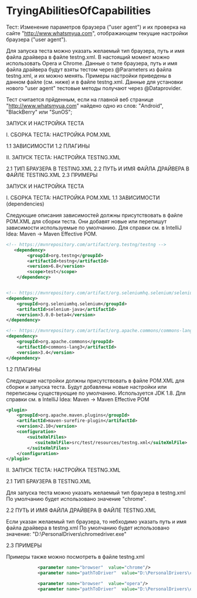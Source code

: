 # TryingAbilitiesOfCapabilities



Тест: Изменение параметров браузера ("user agent") и их проверка на сайте "http://www.whatsmyua.com",
отображающем текущие  настройки браузера ("user agent"). 

Для запуска теста можно указать желаемый тип браузера, путь и имя файла драйвера 
в файле testng.xml.  В настоящий момент можно использовать Opera и Chrome. Данные о 
типе браузера, путь и имя файла драйвера будут взяты тестом через @Parameters из файла 
testng.xml, и их можно менять. Примеры настройки приведены в данном файле (см. ниже) 
и в файле testng.xml. Данные для установки нового "user agent" тестовые методы получают
через @Dataprovider.

Тест считается прйденным, если на главной веб странице "http://www.whatsmyua.com" найдено 
одно из слов: "Android", "BlackBerry" или "SunOS"; 

ЗАПУСК И НАСТРОЙКА ТЕСТА

I. СБОРКА ТЕСТА: НАСТРОЙКА POM.XML

1.1 ЗАВИСИМОСТИ
1.2 ПЛАГИНЫ

II. ЗАПУСК ТЕСТА: НАСТРОЙКА TESTNG.XML

2.1 ТИП БРАУЗЕРА В TESTING.XML
2.2 ПУТЬ И ИМЯ ФАЙЛА ДРАЙВЕРА В ФАЙЛЕ TESTING.XML
2.3 ПРИМЕРЫ

ЗАПУСК И НАСТРОЙКА ТЕСТА

I. СБОРКА ТЕСТА: НАСТРОЙКА POM.XML
1.1 ЗАВИСИМОСТИ (dependencies)

Следующие описания зависимостей должны присутствовать в файле POM.XML для сборки теста. Они добавят новые или 
перепишут зависимости используемые по умолчанию. Для справки см. в IntelliJ Idea: Maven -> Maven Effective POM.

```xml
<!-- https://mvnrepository.com/artifact/org.testng/testng -->
   <dependency>
        <groupId>org.testng</groupId>
        <artifactId>testng</artifactId>
        <version>6.8</version>
        <scope>test</scope>
    </dependency>


<!-- https://mvnrepository.com/artifact/org.seleniumhq.selenium/selenium-java -->
<dependency>
    <groupId>org.seleniumhq.selenium</groupId>
    <artifactId>selenium-java</artifactId>
    <version>3.0.0-beta4</version>
</dependency>

<!-- https://mvnrepository.com/artifact/org.apache.commons/commons-lang3 -->
<dependency>
    <groupId>org.apache.commons</groupId>
    <artifactId>commons-lang3</artifactId>
    <version>3.4</version>
</dependency>
```

1.2 ПЛАГИНЫ

Следующие настройки должны присутствовать в файле POM.XML для сборки и запуска теста. Будут добавлены
новые настройки или переписаны существующие по умолчанию. Используется JDK 1.8. 
Для справки см. в IntelliJ Idea: Maven -> Maven Effective POM

```xml
<plugin>
    <groupId>org.apache.maven.plugins</groupId>
    <artifactId>maven-surefire-plugin</artifactId>
    <version>2.10</version>
    <configuration>
        <suiteXmlFiles>
           <suiteXmlFile>src/test/resources/testng.xml</suiteXmlFile>
        </suiteXmlFiles>
    </configuration>
</plugin>
```
II. ЗАПУСК ТЕСТА: НАСТРОЙКА TESTNG.XML

2.1 ТИП БРАУЗЕРА В TESTNG.XML

Для запуска теста можно указать желаемый тип браузера в testng.xml По умолчанию будет использовано значение "chrome".

2.2 ПУТЬ И ИМЯ ФАЙЛА ДРАЙВЕРА В ФАЙЛЕ TESTNG.XML

Если указан желаемый тип браузера, то небходимо указать путь и имя файла драйвера в testng.xml По умолчанию будет 
использовано значение: "D:\PersonalDrivers\chromedriver.exe"

2.3 ПРИМЕРЫ 

Примеры также можно посмотреть в файле testng.xml

```xml
            <parameter name="browser"  value="chrome"/>
            <parameter name="pathToDriver"  value="D:\PersonalDrivers\chromedriver.exe"/>

            <parameter name="browser"  value="opera"/>
            <parameter name="pathToDriver"  value="D:\PersonalDrivers\operadriver.exe"/>
```
